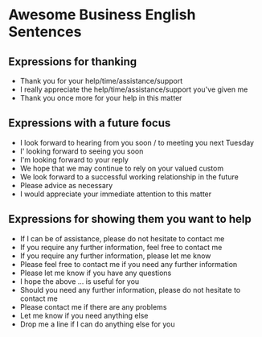 # Awesome Business English Sentences

## Expressions for thanking
- Thank you for your help/time/assistance/support
- I really appreciate the help/time/assistance/support you've given me
- Thank you once more for your help in this matter

## Expressions with a future focus
- I look forward to hearing from you soon / to meeting you next Tuesday
- I' looking forward to seeing you soon
- I'm looking forward to your reply
- We hope that we may continue to rely on your valued custom
- We look forward to a successful working relationship in the future
- Please advice as necessary
- I would appreciate your immediate attention to this matter

## Expressions for showing them you want to help
- If I can be of assistance, please do not hesitate to contact me
- If you require any further information, feel free to contact me
- If you require any further information, please let me know
- Please feel free to contact me if you need any further information
- Please let me know if you have any questions
- I hope the above ... is useful for you
- Should you need any further information, please do not hesitate to contact me
- Please contact me if there are any problems
- Let me know if you need anything else
- Drop me a line if I can do anything else for you
